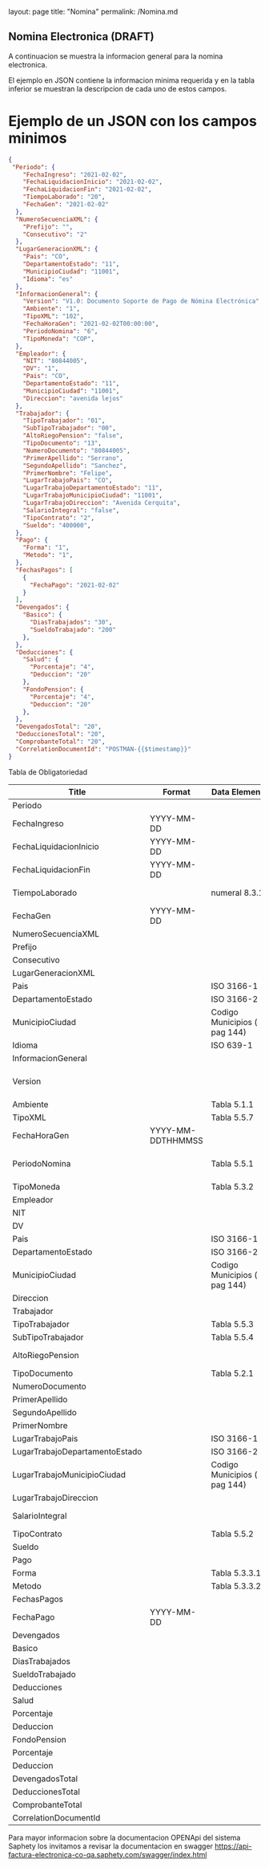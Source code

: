 layout: page
title: "Nomina"
permalink: /Nomina.md

## Nomina Electronica (DRAFT)
A continuacion se muestra la informacion general para la nomina electronica.

El ejemplo en JSON contiene la informacion minima requerida y en la tabla inferior se muestran la descripcion de cada uno de estos campos.

# Ejemplo de un JSON con los campos minimos

```JSON
{ 
 "Periodo": {
    "FechaIngreso": "2021-02-02",
    "FechaLiquidacionInicio": "2021-02-02",
    "FechaLiquidacionFin": "2021-02-02",
    "TiempoLaborado": "20",
    "FechaGen": "2021-02-02"
  },
  "NumeroSecuenciaXML": {
    "Prefijo": "",
    "Consecutivo": "2"
  },
  "LugarGeneracionXML": {
    "Pais": "CO",
    "DepartamentoEstado": "11",
    "MunicipioCiudad": "11001",
    "Idioma": "es"
  },
  "InformacionGeneral": {
    "Version": "V1.0: Documento Soporte de Pago de Nómina Electrónica",
    "Ambiente": "1",
    "TipoXML": "102",
    "FechaHoraGen": "2021-02-02T00:00:00",
    "PeriodoNomina": "6",
    "TipoMoneda": "COP",
  },
  "Empleador": {
    "NIT": "80844005",
    "DV": "1",
    "Pais": "CO",
    "DepartamentoEstado": "11",
    "MunicipioCiudad": "11001",
    "Direccion": "avenida lejos"
  },
  "Trabajador": {
    "TipoTrabajador": "01",
    "SubTipoTrabajador": "00",
    "AltoRiegoPension": "false",
    "TipoDocumento": "13",
    "NumeroDocumento": "80844005",
    "PrimerApellido": "Serrano",
    "SegundoApellido": "Sanchez",
    "PrimerNombre": "Felipe",
    "LugarTrabajoPais": "CO",
    "LugarTrabajoDepartamentoEstado": "11",
    "LugarTrabajoMunicipioCiudad": "11001",
    "LugarTrabajoDireccion": "Avenida Cerquita",
    "SalarioIntegral": "false",
    "TipoContrato": "2",
    "Sueldo": "400000",
  },
  "Pago": {
    "Forma": "1",
    "Metodo": "1",
  },
  "FechasPagos": [
    {
      "FechaPago": "2021-02-02"
    }
  ],
  "Devengados": {
    "Basico": {
      "DiasTrabajados": "30",
      "SueldoTrabajado": "200"
    },
  },
  "Deducciones": {
    "Salud": {
      "Porcentaje": "4",
      "Deduccion": "20"
    },
    "FondoPension": {
      "Porcentaje": "4",
      "Deduccion": "20"
    },
  },
  "DevengadosTotal": "20",
  "DeduccionesTotal": "20",
  "ComprobanteTotal": "20",
  "CorrelationDocumentId": "POSTMAN-{{$timestamp}}"
}
```
Tabla de Obligatoriedad

Title | Format | Data Element | Observaciones
----- |  ------ | ------------ | -------------
Periodo |||
FechaIngreso |YYYY-MM-DD||
FechaLiquidacionInicio |YYYY-MM-DD||
FechaLiquidacionFin |YYYY-MM-DD||
TiempoLaborado ||numeral 8.3.1|Se debe enviar en dias ( 1 año = 360 Dias 1 mes = 30 dias)
FechaGen |YYYY-MM-DD||
NumeroSecuenciaXML |||
Prefijo |||
Consecutivo |||
LugarGeneracionXML |||
Pais ||ISO 3166-1|2 caracteres
DepartamentoEstado ||ISO 3166-2|2 caracteres
MunicipioCiudad ||Codigo Municipios ( pag 144)|5 caracteres
Idioma ||ISO 639-1|2 caracteres
InformacionGeneral |||
Version |||"debe ir ""V1.0: Documento Soporte de Pago de Nómina Electrónica"""
Ambiente ||Tabla 5.1.1|1 Carácter (1 prod 2 pruebas)
TipoXML ||Tabla 5.5.7|2 Caracteres ( 102 y 103)
FechaHoraGen |YYYY-MM-DDTHHMMSS||
PeriodoNomina ||Tabla 5.5.1|1 carácter (1 Semanal, 2 Decenal, 3 Catorcenal, 4 quincenal, 5 Mensual, 6 Otro)
TipoMoneda ||Tabla 5.3.2|Para colombia debe ir COP
Empleador |||
NIT |||
DV |||2 Caracteres
Pais ||ISO 3166-1|2 caracteres
DepartamentoEstado ||ISO 3166-2|2 caracteres
MunicipioCiudad ||Codigo Municipios ( pag 144)|5 caracteres
Direccion |||
Trabajador |||
TipoTrabajador ||Tabla 5.5.3|2 Caracteres
SubTipoTrabajador ||Tabla 5.5.4|2 Caracteres
AltoRiegoPension |||"Se debe colocar "" true"" o ""false"""
TipoDocumento ||Tabla 5.2.1|2 Caracteres
NumeroDocumento |||
PrimerApellido |||60 Caracteres
SegundoApellido |||60 Caracteres
PrimerNombre |||60 Caracteres
LugarTrabajoPais ||ISO 3166-1|3 Caracteres
LugarTrabajoDepartamentoEstado ||ISO 3166-2|2 caracteres
LugarTrabajoMunicipioCiudad ||Codigo Municipios ( pag 144)|5 caracteres
LugarTrabajoDireccion |||
SalarioIntegral |||"Se debe colocar "" true"" o ""false"""
TipoContrato ||Tabla 5.5.2|1 Carácter
Sueldo |||
Pago |||
Forma ||Tabla 5.3.3.1|1 Carácter
Metodo ||Tabla 5.3.3.2|2 Caracteres
FechasPagos |||
FechaPago |YYYY-MM-DD||
Devengados |||
Basico |||
DiasTrabajados |||1-2 caracteres
SueldoTrabajado |||
Deducciones |||
Salud |||
Porcentaje |||
Deduccion |||
FondoPension |||
Porcentaje |||
Deduccion |||
DevengadosTotal |||
DeduccionesTotal |||
ComprobanteTotal |||
CorrelationDocumentId |||Campo solicitado por Saphety


Para mayor informacion sobre la documentacion OPENApi del sistema Saphety los invitamos a revisar la documentacion en swagger https://api-factura-electronica-co-qa.saphety.com/swagger/index.html
